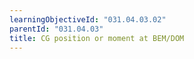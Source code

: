 ```yaml
---
learningObjectiveId: "031.04.03.02"
parentId: "031.04.03"
title: CG position or moment at BEM/DOM
---
```

